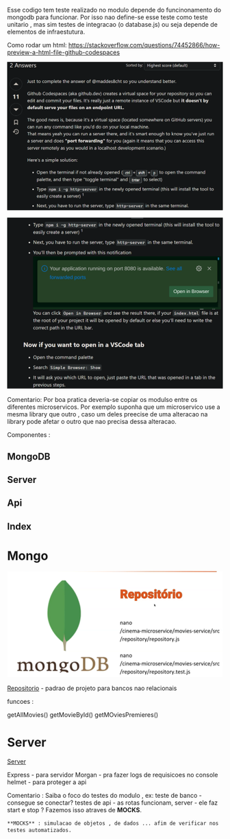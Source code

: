 Esse codigo tem teste realizado no modulo depende do funcinonamento do mongodb para funcionar.
Por isso nao define-se esse teste como teste unitario , mas sim testes de integracao (o database.js)
ou seja depende de elementos de infraestutura.

Como rodar um html:
https://stackoverflow.com/questions/74452866/how-preview-a-html-file-github-codespaces

![Alt text](image.png)

![Alt text](image-1.png)

Comentario:
    Por boa pratica deveria-se copiar os modulso entre os diferentes microservicos. Por exemplo suponha que um microservico use a mesma library que outro , caso um deles preecise de uma alteracao na library pode afetar o outro que nao precisa dessa alteracao. 


Componentes :
## MongoDB
## Server
## Api
## Index


# Mongo

![Alt text](image-2.png)

[Repositorio]("./src/repository") - padrao de projeto para bancos nao relacionais 

funcoes :

getAllMovies()
getMovieById()
getMOviesPremieres()

# Server 

[Server]("./src/server/") 

Express - para servidor
Morgan - pra fazer logs de requisicoes no console
helmet - para proteger a api

Comentario :
    Saiba o foco do testes do modulo , ex: teste de banco - consegue se conectar?
    testes de api - as rotas funcionam, server - ele faz start e stop ?
    Fazemos isso atraves de **MOCKS**.
    
    **MOCKS** : simulacao de objetos , de dados ... afim de verificar nos testes automatizados.